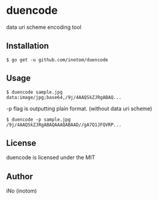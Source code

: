 # duencode

data uri scheme encoding tool

## Installation

```
$ go get -u github.com/inotom/duencode
```

## Usage

```
$ duencode sample.jpg
data:image/jpg;base64,/9j/4AAQSkZJRgABAQ...
```

-p flag is outputting plain format. (without data uri scheme)

```
$ duencode -p sample.jpg
/9j/4AAQSkZJRgABAQAAAQABAAD//gA7Q1JFQVRP...
```

## License

duencode is licensed under the MIT

## Author
iNo (inotom)
